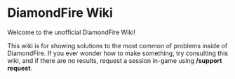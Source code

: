 # DiamondFire Wiki

Welcome to the unofficial DiamondFire Wiki!

This wiki is for showing solutions to the most common of problems inside of DiamondFire. If you ever wonder how to make something, try consulting this wiki, and if there are no results, request a session in-game using **/support request**.

